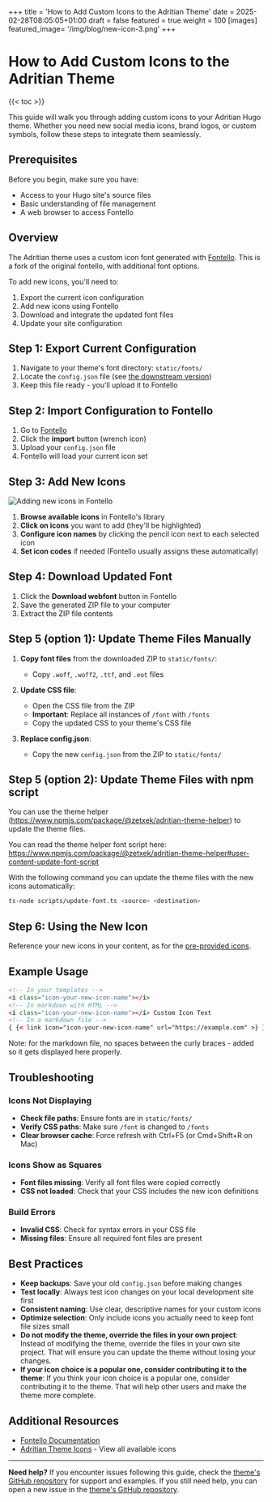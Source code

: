+++
title = 'How to Add Custom Icons to the Adritian Theme'
date = 2025-02-28T08:05:05+01:00
draft = false
featured = true
weight = 100
[images]
  featured_image= '/img/blog/new-icon-3.png'
+++

# How to Add Custom Icons to the Adritian Theme

{{< toc >}}

This guide will walk you through adding custom icons to your Adritian Hugo theme. Whether you need new social media icons, brand logos, or custom symbols, follow these steps to integrate them seamlessly.

## Prerequisites

Before you begin, make sure you have:
- Access to your Hugo site's source files
- Basic understanding of file management
- A web browser to access Fontello

## Overview

The Adritian theme uses a custom icon font generated with [Fontello](https://fontello.bableck.dev/). This is a fork of the original fontello, with additional font options.

To add new icons, you'll need to:

1. Export the current icon configuration
2. Add new icons using Fontello
3. Download and integrate the updated font files
4. Update your site configuration

## Step 1: Export Current Configuration

1. Navigate to your theme's font directory: `static/fonts/`
2. Locate the `config.json` file (see [the downstream version](https://github.com/zetxek/adritian-free-hugo-theme/blob/main/static/fonts/config.json))
3. Keep this file ready - you'll upload it to Fontello

## Step 2: Import Configuration to Fontello

1. Go to [Fontello](https://fontello.bableck.dev/)
2. Click the **import** button (wrench icon)
3. Upload your `config.json` file
4. Fontello will load your current icon set

## Step 3: Add New Icons

![Adding new icons in Fontello](/img/blog/new-icon-3.png)

1. **Browse available icons** in Fontello's library
2. **Click on icons** you want to add (they'll be highlighted)
3. **Configure icon names** by clicking the pencil icon next to each selected icon
4. **Set icon codes** if needed (Fontello usually assigns these automatically)

## Step 4: Download Updated Font

1. Click the **Download webfont** button in Fontello
2. Save the generated ZIP file to your computer
3. Extract the ZIP file contents

## Step 5 (option 1): Update Theme Files Manually

1. **Copy font files** from the downloaded ZIP to `static/fonts/`:
   - Copy `.woff`, `.woff2`, `.ttf`, and `.eot` files
   
2. **Update CSS file**:
   - Open the CSS file from the ZIP
   - **Important**: Replace all instances of `/font` with `/fonts`
   - Copy the updated CSS to your theme's CSS file

3. **Replace config.json**:
   - Copy the new `config.json` from the ZIP to `static/fonts/`

## Step 5 (option 2): Update Theme Files with npm script

You can use the theme helper (https://www.npmjs.com/package/@zetxek/adritian-theme-helper) to update the theme files.

You can read the theme helper font script here: https://www.npmjs.com/package/@zetxek/adritian-theme-helper#user-content-update-font-script

With the following command you can update the theme files with the new icons automatically:
```bash
ts-node scripts/update-font.ts <source> <destination>
```

## Step 6: Using the New Icon

Reference your new icons in your content, as for the [pre-provided icons](/blog/icons/).

## Example Usage

```html
<!-- In your templates -->
<i class="icon-your-new-icon-name"></i>
<!-- In markdown with HTML -->
<i class="icon-your-new-icon-name"></i> Custom Icon Text
<!-- In a markdown file -->
{ {< link icon="icon-your-new-icon-name" url="https://example.com" >} }
```
Note: for the markdown file, no spaces between the curly braces - added so it gets displayed here properly.

## Troubleshooting

### Icons Not Displaying
- **Check file paths**: Ensure fonts are in `static/fonts/`
- **Verify CSS paths**: Make sure `/font` is changed to `/fonts`
- **Clear browser cache**: Force refresh with Ctrl+F5 (or Cmd+Shift+R on Mac)

### Icons Show as Squares
- **Font files missing**: Verify all font files were copied correctly
- **CSS not loaded**: Check that your CSS includes the new icon definitions

### Build Errors
- **Invalid CSS**: Check for syntax errors in your CSS file
- **Missing files**: Ensure all required font files are present

## Best Practices

- **Keep backups**: Save your old `config.json` before making changes
- **Test locally**: Always test icon changes on your local development site first
- **Consistent naming**: Use clear, descriptive names for your custom icons
- **Optimize selection**: Only include icons you actually need to keep font file sizes small
- **Do not modify the theme, override the files in your own project**: Instead of modifying the theme, override the files in your own site project. That will ensure you can update the theme without losing your changes.
- **If your icon choice is a popular one, consider contributing it to the theme**: If you think your icon choice is a popular one, consider contributing it to the theme. That will help other users and make the theme more complete.

## Additional Resources

- [Fontello Documentation](https://github.com/fontello/fontello/wiki/Help)
- [Adritian Theme Icons](/blog/icons/) - View all available icons

---

**Need help?** If you encounter issues following this guide, check the [theme's GitHub repository](https://github.com/zetxek/adritian-free-hugo-theme) for support and examples. If you still need help, you can open a new issue in the [theme's GitHub repository](https://github.com/zetxek/adritian-free-hugo-theme/issues).


